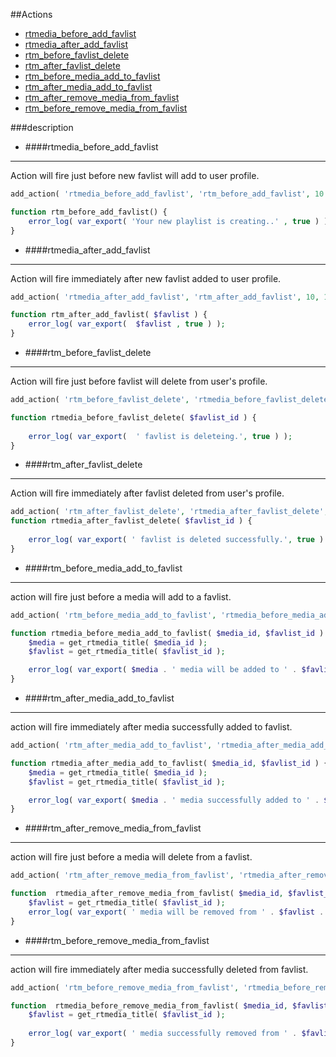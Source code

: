 ##Actions 

* [rtmedia_before_add_favlist](#rtmedia_before_add_favlist)
* [rtmedia_after_add_favlist](#rtmedia_after_add_favlist)
* [rtm_before_favlist_delete](#rtm_before_favlist_delete)
* [rtm_after_favlist_delete](#rtm_after_favlist_delete)
* [rtm_before_media_add_to_favlist](#rtm_before_media_add_to_favlist)
* [rtm_after_media_add_to_favlist](#rtm_after_media_add_to_favlist)
* [rtm_after_remove_media_from_favlist](#rtm_after_remove_media_from_favlist)
* [rtm_before_remove_media_from_favlist](#rtm_before_remove_media_from_favlist)

###description

* ####rtmedia_before_add_favlist <a name="rtmedia_before_add_favlist"></a>
***
Action will fire just before new favlist will add to user profile.

```php
add_action( 'rtmedia_before_add_favlist', 'rtm_before_add_favlist', 10 );

function rtm_before_add_favlist() {
	error_log( var_export( 'Your new playlist is creating..' , true ) );
}
```

* ####rtmedia_after_add_favlist <a name="rtmedia_after_add_favlist"></a>
***
Action will fire immediately after new favlist added to user profile.

```php
add_action( 'rtmedia_after_add_favlist', 'rtm_after_add_favlist', 10, 1 );

function rtm_after_add_favlist( $favlist ) {
	error_log( var_export(  $favlist , true ) );
}
```

* ####rtm_before_favlist_delete <a name="rtm_before_favlist_delete"></a>
***
Action will fire just before favlist will delete from user's profile.

```php
add_action( 'rtm_before_favlist_delete', 'rtmedia_before_favlist_delete', 10, 1 );

function rtmedia_before_favlist_delete( $favlist_id ) {
	
	error_log( var_export(  ' favlist is deleteing.', true ) );
}
```

* ####rtm_after_favlist_delete <a name="rtm_after_favlist_delete"></a>
***
Action will fire immediately after favlist deleted from user's profile.

```php
add_action( 'rtm_after_favlist_delete', 'rtmedia_after_favlist_delete', 10, 1 );
function rtmedia_after_favlist_delete( $favlist_id ) {
		
	error_log( var_export( ' favlist is deleted successfully.', true ) );
}
```

* ####rtm_before_media_add_to_favlist <a name="rtm_before_media_add_to_favlist"></a>
***
action will fire just before a media will add to a favlist.

```php
add_action( 'rtm_before_media_add_to_favlist', 'rtmedia_before_media_add_to_favlist', 10, 2 );

function rtmedia_before_media_add_to_favlist( $media_id, $favlist_id ) {
	$media = get_rtmedia_title( $media_id );
	$favlist = get_rtmedia_title( $favlist_id );

	error_log( var_export( $media . ' media will be added to ' . $favlist . ' favlist.', true ) );
}
```

* ####rtm_after_media_add_to_favlist <a name="rtm_after_media_add_to_favlist"></a>
***
action will fire immediately after media successfully added to favlist.

```php
add_action( 'rtm_after_media_add_to_favlist', 'rtmedia_after_media_add_to_favlist', 10, 2 );

function rtmedia_after_media_add_to_favlist( $media_id, $favlist_id ) {
	$media = get_rtmedia_title( $media_id );
	$favlist = get_rtmedia_title( $favlist_id );

	error_log( var_export( $media . ' media successfully added to ' . $favlist . ' favlist.', true ) );
}
```

* ####rtm_after_remove_media_from_favlist <a name="rtm_after_remove_media_from_favlist"></a>
***
action will fire just before a media will delete from a favlist.

```php
add_action( 'rtm_after_remove_media_from_favlist', 'rtmedia_after_remove_media_from_favlist' , 10, 2 );

function  rtmedia_after_remove_media_from_favlist( $media_id, $favlist_id ) {
	$favlist = get_rtmedia_title( $favlist_id );
	error_log( var_export( ' media will be removed from ' . $favlist . ' favlist.', true ) );
}
```

* ####rtm_before_remove_media_from_favlist <a name="rtm_before_remove_media_from_favlist"></a>
***
action will fire immediately after media successfully deleted from favlist.

```php
add_action( 'rtm_before_remove_media_from_favlist', 'rtmedia_before_remove_media_from_favlist' , 10, 2 );

function  rtmedia_before_remove_media_from_favlist( $media_id, $favlist_id ) {
	$favlist = get_rtmedia_title( $favlist_id );
		
	error_log( var_export( ' media successfully removed from ' . $favlist . ' favlist.', true ) );
}
```
